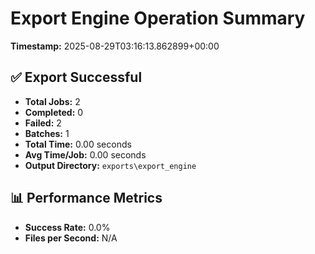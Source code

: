 # Export Engine Operation Summary

**Timestamp:** 2025-08-29T03:16:13.862899+00:00

## ✅ Export Successful

- **Total Jobs:** 2
- **Completed:** 0
- **Failed:** 2
- **Batches:** 1
- **Total Time:** 0.00 seconds
- **Avg Time/Job:** 0.00 seconds
- **Output Directory:** `exports\export_engine`


## 📊 Performance Metrics

- **Success Rate:** 0.0%
- **Files per Second:** N/A
